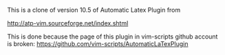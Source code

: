 This is a clone of version 10.5 of Automatic Latex Plugin from 

http://atp-vim.sourceforge.net/index.shtml

This is done because the page of this plugin in vim-scripts github 
account is broken:
https://github.com/vim-scripts/AutomaticLaTexPlugin


